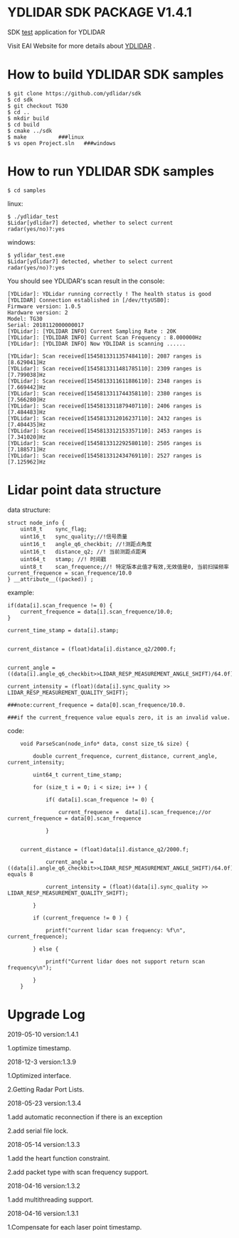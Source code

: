 YDLIDAR SDK PACKAGE V1.4.1
=====================================================================

SDK [test](https://github.com/yangfuyuan/sdk) application for YDLIDAR

Visit EAI Website for more details about [YDLIDAR](http://www.ydlidar.com/) .

How to build YDLIDAR SDK samples
=====================================================================
    $ git clone https://github.com/ydlidar/sdk
    $ cd sdk
    $ git checkout TG30
    $ cd ..
    $ mkdir build
    $ cd build
    $ cmake ../sdk
    $ make			###linux
    $ vs open Project.sln	###windows
    
How to run YDLIDAR SDK samples
=====================================================================
    $ cd samples

linux:

	$ ./ydlidar_test
	$Lidar[ydlidar7] detected, whether to select current radar(yes/no)?:yes

windows:

	$ ydlidar_test.exe
	$Lidar[ydlidar7] detected, whether to select current radar(yes/no)?:yes

You should see YDLIDAR's scan result in the console:

	[YDLidar]: YDLidar running correctly ! The health status is good
	[YDLIDAR] Connection established in [/dev/ttyUSB0]:
	Firmware version: 1.0.5
	Hardware version: 2
	Model: TG30
	Serial: 2018112000000017
	[YDLidar]: [YDLIDAR INFO] Current Sampling Rate : 20K
	[YDLidar]: [YDLIDAR INFO] Current Scan Frequency : 8.000000Hz
	[YDLidar]: [YDLIDAR INFO] Now YDLIDAR is scanning ......

	[YDLidar]: Scan received[1545813311357484110]: 2087 ranges is [8.629041]Hz
	[YDLidar]: Scan received[1545813311481785110]: 2309 ranges is [7.799038]Hz
	[YDLidar]: Scan received[1545813311611886110]: 2348 ranges is [7.669442]Hz
	[YDLidar]: Scan received[1545813311744358110]: 2380 ranges is [7.566280]Hz
	[YDLidar]: Scan received[1545813311879407110]: 2406 ranges is [7.484483]Hz
	[YDLidar]: Scan received[1545813312016237110]: 2432 ranges is [7.404435]Hz
	[YDLidar]: Scan received[1545813312153357110]: 2453 ranges is [7.341020]Hz
	[YDLidar]: Scan received[1545813312292580110]: 2505 ranges is [7.188571]Hz
	[YDLidar]: Scan received[1545813312434769110]: 2527 ranges is [7.125962]Hz




Lidar point data structure
=====================================================================

data structure:

	struct node_info {
    	uint8_t    sync_flag;
    	uint16_t   sync_quality;//!信号质量
    	uint16_t   angle_q6_checkbit; //!测距点角度
    	uint16_t   distance_q2; //! 当前测距点距离
    	uint64_t   stamp; //! 时间戳
    	uint8_t    scan_frequence;//! 特定版本此值才有效,无效值是0, 当前扫描频率current_frequence = scan_frequence/10.0
	} __attribute__((packed)) ;

example:

	if(data[i].scan_frequence != 0) {
 		current_frequence = data[i].scan_frequence/10.0;
	}

	current_time_stamp = data[i].stamp;


	current_distance = (float)data[i].distance_q2/2000.f;


	current_angle = ((data[i].angle_q6_checkbit>>LIDAR_RESP_MEASUREMENT_ANGLE_SHIFT)/64.0f);

	current_intensity = (float)(data[i].sync_quality >> LIDAR_RESP_MEASUREMENT_QUALITY_SHIFT);

	###note:current_frequence = data[0].scan_frequence/10.0.

	###if the current_frequence value equals zero, it is an invalid value.

code:
        
        void ParseScan(node_info* data, const size_t& size) {

            double current_frequence, current_distance, current_angle, current_intensity;

            uint64_t current_time_stamp;

            for (size_t i = 0; i < size; i++ ) {

                if( data[i].scan_frequence != 0) {

                    current_frequence =  data[i].scan_frequence;//or current_frequence = data[0].scan_frequence

                }

				
		current_distance = (float)data[i].distance_q2/2000.f;

                current_angle = ((data[i].angle_q6_checkbit>>LIDAR_RESP_MEASUREMENT_ANGLE_SHIFT)/64.0f);//LIDAR_RESP_MEASUREMENT_ANGLE_SHIFT equals 8

                current_intensity = (float)(data[i].sync_quality >> LIDAR_RESP_MEASUREMENT_QUALITY_SHIFT);

            }

            if (current_frequence != 0 ) {

                printf("current lidar scan frequency: %f\n", current_frequence);

            } else {

                printf("Current lidar does not support return scan frequency\n");

            }
        }





Upgrade Log
=====================================================================

2019-05-10 version:1.4.1

  1.optimize timestamp.

2018-12-3 version:1.3.9

1.Optimized interface.

2.Getting Radar Port Lists.

2018-05-23 version:1.3.4

1.add automatic reconnection if there is an exception

2.add serial file lock.

2018-05-14 version:1.3.3

   1.add the heart function constraint.

   2.add packet type with scan frequency support.

2018-04-16 version:1.3.2

   1.add multithreading support.

2018-04-16 version:1.3.1

   1.Compensate for each laser point timestamp.

